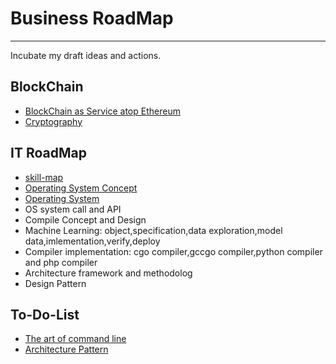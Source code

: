 
# Business RoadMap
----------
Incubate my draft ideas and actions.

## BlockChain
- [BlockChain as Service atop Ethereum](blockchain/ethereum-baas.md)
- [Cryptography](https://engineering.purdue.edu/kak/compsec/NewLectures/)

## IT RoadMap
- [skill-map](https://github.com/TeamStuQ/skill-map)
- [Operating System Concept](http://faculty.salina.k-state.edu/tim/ossg/index.html)
- [Operating System](https://www.tutorialspoint.com/operating_system/index.htm)
- OS system call and API
- Compile Concept and Design
- Machine Learning: object,specification,data exploration,model data,imlementation,verify,deploy
- Compiler implementation: cgo compiler,gccgo compiler,python compiler and php compiler
- Architecture framework and methodolog
- Design Pattern

## To-Do-List

- [The art of command line](https://github.com/jlevy/the-art-of-command-line)
- [Architecture Pattern](https://www.martinfowler.com/eaaCatalog/)




